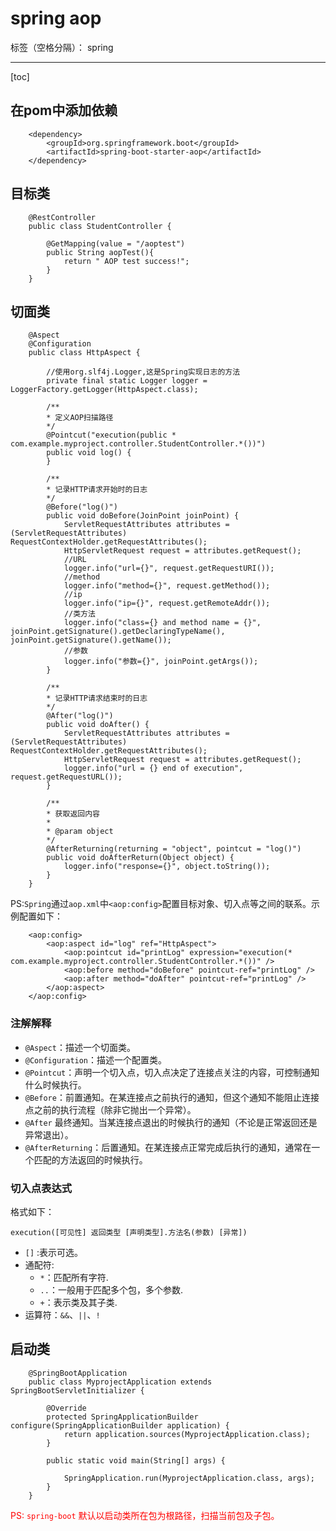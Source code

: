 ﻿# spring aop

标签（空格分隔）： spring

---
[toc]

## 在pom中添加依赖
```
	<dependency>
	    <groupId>org.springframework.boot</groupId>
	    <artifactId>spring-boot-starter-aop</artifactId>
	</dependency>
```
## 目标类
```
	@RestController
	public class StudentController {

    	@GetMapping(value = "/aoptest")
    	public String aopTest(){
        	return " AOP test success!";
    	}
	}
```
## 切面类
```
	@Aspect
	@Configuration
	public class HttpAspect {

    	//使用org.slf4j.Logger,这是Spring实现日志的方法
    	private final static Logger logger = LoggerFactory.getLogger(HttpAspect.class);

    	/**
     	* 定义AOP扫描路径
     	*/
    	@Pointcut("execution(public * com.example.myproject.controller.StudentController.*())")
    	public void log() {
    	}

    	/**
     	* 记录HTTP请求开始时的日志
     	*/
    	@Before("log()")
    	public void doBefore(JoinPoint joinPoint) {
        	ServletRequestAttributes attributes = (ServletRequestAttributes) RequestContextHolder.getRequestAttributes();
        	HttpServletRequest request = attributes.getRequest();
        	//URL
        	logger.info("url={}", request.getRequestURI());
        	//method
        	logger.info("method={}", request.getMethod());
        	//ip
        	logger.info("ip={}", request.getRemoteAddr());
        	//类方法
        	logger.info("class={} and method name = {}", joinPoint.getSignature().getDeclaringTypeName(), joinPoint.getSignature().getName());
        	//参数
        	logger.info("参数={}", joinPoint.getArgs());
    	}

    	/**
     	* 记录HTTP请求结束时的日志
     	*/
    	@After("log()")
    	public void doAfter() {
        	ServletRequestAttributes attributes = (ServletRequestAttributes) RequestContextHolder.getRequestAttributes();
        	HttpServletRequest request = attributes.getRequest();
        	logger.info("url = {} end of execution", request.getRequestURL());
    	}

    	/**
     	* 获取返回内容
     	*
     	* @param object
     	*/
    	@AfterReturning(returning = "object", pointcut = "log()")
    	public void doAfterReturn(Object object) {
        	logger.info("response={}", object.toString());
    	}
	}
```
PS:`Spring`通过`aop.xml`中`<aop:config>`配置目标对象、切入点等之间的联系。示例配置如下：
```
	<aop:config>
		<aop:aspect id="log" ref="HttpAspect">
        	<aop:pointcut id="printLog" expression="execution(* com.example.myproject.controller.StudentController.*())" />
        	<aop:before method="doBefore" pointcut-ref="printLog" />
        	<aop:after method="doAfter" pointcut-ref="printLog" />
        </aop:aspect>
    </aop:config>
```
### 注解解释
- `@Aspect`：描述一个切面类。
- `@Configuration`：描述一个配置类。
- `@Pointcut`：声明一个切入点，切入点决定了连接点关注的内容，可控制通知什么时候执行。
- `@Before`：前置通知。在某连接点之前执行的通知，但这个通知不能阻止连接点之前的执行流程（除非它抛出一个异常）。
- `@After` 最终通知。当某连接点退出的时候执行的通知（不论是正常返回还是异常退出）。
- `@AfterReturning`：后置通知。在某连接点正常完成后执行的通知，通常在一个匹配的方法返回的时候执行。
### 切入点表达式
格式如下：
```
execution([可见性] 返回类型 [声明类型].方法名(参数) [异常])
```

- `[]` :表示可选。
- 通配符:
    - `*`：匹配所有字符.
    - `..`：一般用于匹配多个包，多个参数.
    - `+`：表示类及其子类.
- 运算符：`&&`、`||`、`!`
	
## 启动类
```
	@SpringBootApplication
	public class MyprojectApplication extends SpringBootServletInitializer {

    	@Override
    	protected SpringApplicationBuilder configure(SpringApplicationBuilder application) {
        	return application.sources(MyprojectApplication.class);
    	}

    	public static void main(String[] args) {

        	SpringApplication.run(MyprojectApplication.class, args);
    	}
	}
```
<font color='RED'>PS: `spring-boot` 默认以启动类所在包为根路径，扫描当前包及子包。</font>




